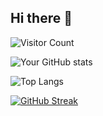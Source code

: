 ## Hi there 👋

![Visitor Count](https://komarev.com/ghpvc/?username=T-BO0&color=blue)

![Your GitHub stats](https://github-readme-stats.vercel.app/api?username=T-BO0&show_icons=true&theme=dark&hide=prs)

![Top Langs](https://github-readme-stats.vercel.app/api/top-langs/?username=T-BO0&layout=compact&theme=dark)

[![GitHub Streak](https://streak-stats.demolab.com?user=T-BO0&theme=dark)](https://git.io/streak-stats)


<!--
**T-BO0/T-BO0** is a ✨ _special_ ✨ repository because its `README.md` (this file) appears on your GitHub profile.

Here are some ideas to get you started:

- 🔭 I’m currently working on ...
- 🌱 I’m currently learning ...
- 👯 I’m looking to collaborate on ...
- 🤔 I’m looking for help with ...
- 💬 Ask me about ...
- 📫 How to reach me: ...
- 😄 Pronouns: ...
- ⚡ Fun fact: ...
-->
